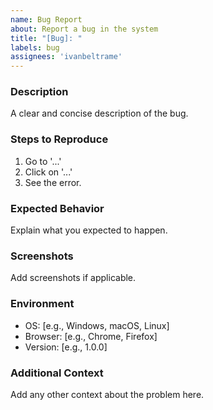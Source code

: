 ```yaml
---
name: Bug Report
about: Report a bug in the system
title: "[Bug]: "
labels: bug
assignees: 'ivanbeltrame'
---
```


### Description
A clear and concise description of the bug.

### Steps to Reproduce
1. Go to '...'
2. Click on '...'
3. See the error.

### Expected Behavior
Explain what you expected to happen.

### Screenshots
Add screenshots if applicable.

### Environment
- OS: [e.g., Windows, macOS, Linux]
- Browser: [e.g., Chrome, Firefox]
- Version: [e.g., 1.0.0]

### Additional Context
Add any other context about the problem here.